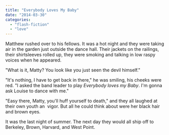 ```yaml
---
title: "Everybody Loves My Baby"
date: "2014-03-30"
categories: 
  - "flash-fiction"
  - "love"
---
```


Matthew rushed over to his fellows. It was a hot night and they were taking air in the garden just outside the dance hall. Their jackets on the railings, their shirtsleeves rolled up, they were smoking and talking in low raspy voices when he appeared.

"What is it, Matty? You look like you just seen the devil himself."

"It's nothing, I have to get back in there," he was smiling, his cheeks were red. "I asked the band leader to play _Everybody loves my Baby_. I'm gonna ask Louise to dance with me."

"Easy there, Matty, you'll huff yourself to death," and they all laughed at their own youth an  vigor. But all he could think about were her black hair and brown eyes.

It was the last night of summer. The next day they would all ship off to Berkeley, Brown, Harvard, and West Point.
